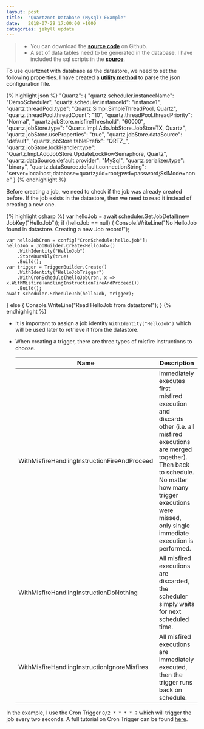 ```yaml
---
layout: post
title:  "Quartznet Database (Mysql) Example"
date:   2018-07-29 17:00:00 +1000
categories: jekyll update
---
```

>* You can download the [**source code**](https://github.com/yang-zhang-syd/quartznet-database-demo) on Github.
>* A set of data tables need to be generated in the database. I have included the sql scripts in the [**source**](https://github.com/yang-zhang-syd/quartznet-database-demo/tree/master/quartznet-database-demo/sql).
<!--more-->
To use quartznet with database as the datastore, we need to set the following properties. I have created a [**utility method**](https://github.com/yang-zhang-syd/quartznet-database-demo/blob/master/quartznet-database-demo/Utils.cs) to parse the json configuration file.

{% highlight json %}
"Quartz": {
    "quartz.scheduler.instanceName": "DemoScheduler",
    "quartz.scheduler.instanceId": "instance1",
    "quartz.threadPool.type": "Quartz.Simpl.SimpleThreadPool, Quartz",
    "quartz.threadPool.threadCount": "10",
    "quartz.threadPool.threadPriority": "Normal",
    "quartz.jobStore.misfireThreshold": "60000",
    "quartz.jobStore.type": "Quartz.Impl.AdoJobStore.JobStoreTX, Quartz",
    "quartz.jobStore.useProperties": "true",
    "quartz.jobStore.dataSource": "default",
    "quartz.jobStore.tablePrefix": "QRTZ_",
    "quartz.jobStore.lockHandler.type": "Quartz.Impl.AdoJobStore.UpdateLockRowSemaphore, Quartz",
    "quartz.dataSource.default.provider": "MySql",
    "quartz.serializer.type": "binary",
    "quartz.dataSource.default.connectionString": "server=localhost;database=quartz;uid=root;pwd=password;SslMode=none"
}
{% endhighlight %}

Before creating a job, we need to check if the job was already created before. If the job exists in the datastore, then we need to read it instead of creating a new one. 

{% highlight csharp %}
var helloJob = await scheduler.GetJobDetail(new JobKey("HelloJob"));
if (helloJob == null)
{
    Console.WriteLine("No HelloJob found in datastore. Creating a new Job record!");

    var helloJobCron = config["CronSchedule:hello.job"];
    helloJob = JobBuilder.Create<HelloJob>()
        .WithIdentity("HelloJob")
        .StoreDurably(true)
        .Build();
    var trigger = TriggerBuilder.Create()
        .WithIdentity("HelloJobTrigger")
        .WithCronSchedule(helloJobCron, x => x.WithMisfireHandlingInstructionFireAndProceed())
        .Build();
    await scheduler.ScheduleJob(helloJob, trigger);
}
else
{
    Console.WriteLine("Read HelloJob from datastore!");
}
{% endhighlight %}

* It is important to assign a job identity `WithIdentity("HelloJob")` which will be used later to retrieve it from the datastore.
* When creating a trigger, there are three types of misfire instructions to choose.

    Name | Description 
    --- | ---
    WithMisfireHandlingInstructionFireAndProceed | Immediately executes first misfired execution and discards other (i.e. all misfired executions are merged together). Then back to schedule. No matter how many trigger executions were missed, only single immediate execution is performed.
    WithMisfireHandlingInstructionDoNothing | All misfired executions are discarded, the scheduler simply waits for next scheduled time.
    WithMisfireHandlingInstructionIgnoreMisfires | All misfired executions are immediately executed, then the trigger runs back on schedule.

In the example, I use the Cron Trigger `0/2 * * * * ?` which will trigger the job every two seconds. A full tutorial on Cron Trigger can be found [here](http://www.quartz-scheduler.org/documentation/quartz-2.x/tutorials/crontrigger.html).

